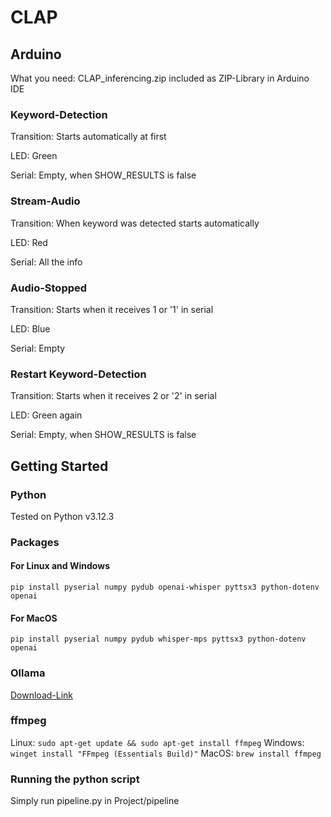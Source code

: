 # CLAP

## Arduino 

What you need: CLAP_inferencing.zip included as ZIP-Library in Arduino IDE

### Keyword-Detection

Transition: Starts automatically at first

LED: Green

Serial: Empty, when SHOW_RESULTS is false

### Stream-Audio

Transition: When keyword was detected starts automatically

LED: Red

Serial: All the info

### Audio-Stopped

Transition: Starts when it receives 1 or '1' in serial

LED: Blue

Serial: Empty

### Restart Keyword-Detection

Transition: Starts when it receives 2 or '2' in serial

LED: Green again

Serial: Empty, when SHOW_RESULTS is false

## Getting Started

### Python

Tested on Python v3.12.3

### Packages

#### For Linux and Windows

```
pip install pyserial numpy pydub openai-whisper pyttsx3 python-dotenv openai
```

#### For MacOS

```
pip install pyserial numpy pydub whisper-mps pyttsx3 python-dotenv openai
```

### Ollama

[Download-Link](https://ollama.com/download)

### ffmpeg

Linux: `sudo apt-get update && sudo apt-get install ffmpeg`
Windows: `winget install "FFmpeg (Essentials Build)"`
MacOS: `brew install ffmpeg`

### Running the python script

Simply run pipeline.py in Project/pipeline
